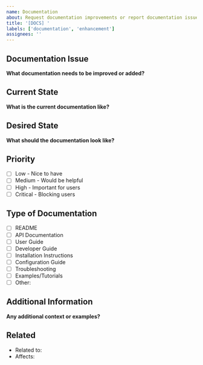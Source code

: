 ```yaml
---
name: Documentation
about: Request documentation improvements or report documentation issues
title: '[DOCS] '
labels: ['documentation', 'enhancement']
assignees: ''
---
```


## Documentation Issue

**What documentation needs to be improved or added?**

<!-- Please describe what documentation is missing, unclear, or needs improvement. -->

## Current State

**What is the current documentation like?**

<!-- Describe what currently exists and what's wrong with it. -->

## Desired State

**What should the documentation look like?**

<!-- Describe what you think the documentation should contain or how it should be improved. -->

## Priority

- [ ] Low - Nice to have
- [ ] Medium - Would be helpful
- [ ] High - Important for users
- [ ] Critical - Blocking users

## Type of Documentation

- [ ] README
- [ ] API Documentation
- [ ] User Guide
- [ ] Developer Guide
- [ ] Installation Instructions
- [ ] Configuration Guide
- [ ] Troubleshooting
- [ ] Examples/Tutorials
- [ ] Other: <!-- Please specify -->

## Additional Information

**Any additional context or examples?**

<!-- Add any other context, examples, or information about the documentation issue here. -->

## Related

<!-- Link to any related issues, discussions, or documentation -->

- Related to: <!-- #issue_number -->
- Affects: <!-- Which users/developers are affected -->
